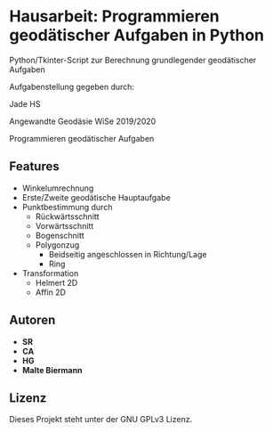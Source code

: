 # Hausarbeit: Programmieren geodätischer Aufgaben in Python
Python/Tkinter-Script zur Berechnung grundlegender geodätischer Aufgaben

Aufgabenstellung gegeben durch:

Jade HS

Angewandte Geodäsie WiSe 2019/2020

Programmieren geodätischer Aufgaben

## Features
  * Winkelumrechnung
  * Erste/Zweite geodätische Hauptaufgabe
  * Punktbestimmung durch
    * Rückwärtsschnitt
    * Vorwärtsschnitt
    * Bogenschnitt
    * Polygonzug
      * Beidseitig angeschlossen in Richtung/Lage
      * Ring
  * Transformation
    * Helmert 2D
    * Affin 2D

## Autoren
* **SR**
* **CA**
* **HG**
* **Malte Biermann**

## Lizenz
 Dieses Projekt steht unter der GNU GPLv3 Lizenz.



